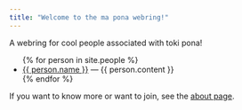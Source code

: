 ```yaml
---
title: "Welcome to the ma pona webring!"
---
```


A webring for cool people associated with toki pona!

<ul>
{% for person in site.people %}
<li>
    <a href="{{ person.href }}">{{ person.name }}</a> &mdash; {{ person.content }}
</li>
{% endfor %}
</ul>

If you want to know more or want to join, see the [about page](about).
